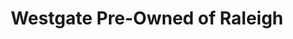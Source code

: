 ---
title: "Westgate Pre-Owned of Raleigh"
url: /raleigh/westgate-pre-owned-of-raleigh/
shop: Autohaus
---